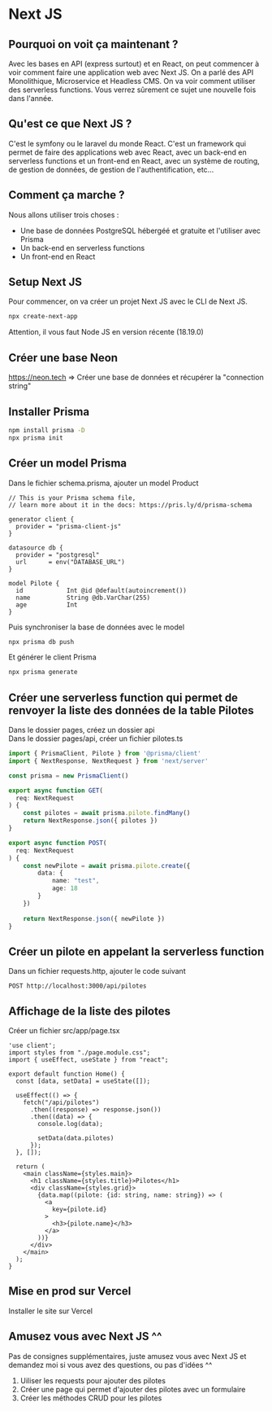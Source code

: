 # Next JS

## Pourquoi on voit ça maintenant ?

Avec les bases en API (express surtout) et en React, on peut commencer à voir comment faire une application web avec Next JS.
On a parlé des API Monolithique, Microservice et Headless CMS. On va voir comment utiliser des serverless functions.
Vous verrez sûrement ce sujet une nouvelle fois dans l'année.

## Qu'est ce que Next JS ?

C'est le symfony ou le laravel du monde React. C'est un framework qui permet de faire des applications web avec React, avec un back-end en serverless functions et un front-end en React, avec un système de routing, de gestion de données, de gestion de l'authentification, etc...

## Comment ça marche ?

Nous allons utiliser trois choses :
- Une base de données PostgreSQL hébergéé et gratuite et l'utiliser avec Prisma
- Un back-end en serverless functions
- Un front-end en React

## Setup Next JS

Pour commencer, on va créer un projet Next JS avec le CLI de Next JS.

```bash
npx create-next-app
```

Attention, il vous faut Node JS en version récente (18.19.0)

## Créer une base Neon

https://neon.tech
=> Créer une base de données et récupérer la "connection string"

## Installer Prisma

```bash
npm install prisma -D
npx prisma init
```

## Créer un model Prisma

Dans le fichier schema.prisma, ajouter un model Product

```prisma
// This is your Prisma schema file,
// learn more about it in the docs: https://pris.ly/d/prisma-schema

generator client {
  provider = "prisma-client-js"
}

datasource db {
  provider = "postgresql"
  url      = env("DATABASE_URL")
}

model Pilote {
  id            Int @id @default(autoincrement())
  name          String @db.VarChar(255)
  age           Int
}
```

Puis synchroniser la base de données avec le model

```bash
npx prisma db push
```

Et générer le client Prisma

```bash
npx prisma generate
```

## Créer une serverless function qui permet de renvoyer la liste des données de la table Pilotes

Dans le dossier pages, créez un dossier api  
Dans le dossier pages/api, créer un fichier pilotes.ts

```ts
import { PrismaClient, Pilote } from '@prisma/client'
import { NextResponse, NextRequest } from 'next/server'

const prisma = new PrismaClient()

export async function GET(
  req: NextRequest
) {
    const pilotes = await prisma.pilote.findMany()
    return NextResponse.json({ pilotes })
}

export async function POST(
  req: NextRequest
) {
    const newPilote = await prisma.pilote.create({
        data: {
            name: "test",
            age: 18
        }
    })
    
    return NextResponse.json({ newPilote })
}
```

## Créer un pilote en appelant la serverless function

Dans un fichier requests.http, ajouter le code suivant

```http
POST http://localhost:3000/api/pilotes
```

## Affichage de la liste des pilotes

Créer un fichier src/app/page.tsx

```tsx
'use client';
import styles from "./page.module.css";
import { useEffect, useState } from "react";

export default function Home() {
  const [data, setData] = useState([]);

  useEffect(() => {
    fetch("/api/pilotes")
      .then((response) => response.json())
      .then((data) => {
        console.log(data);
        
        setData(data.pilotes)
      });
  }, []);

  return (
    <main className={styles.main}>
      <h1 className={styles.title}>Pilotes</h1>
      <div className={styles.grid}>
        {data.map((pilote: {id: string, name: string}) => (
          <a
            key={pilote.id}
          >
            <h3>{pilote.name}</h3>
          </a>
        ))}
      </div>      
    </main>
  );
}
```

## Mise en prod sur Vercel

Installer le site sur Vercel

## Amusez vous avec Next JS ^^

Pas de consignes supplémentaires, juste amusez vous avec Next JS et demandez moi si vous avez des questions, ou pas d'idées ^^

1) Uiliser les requests pour ajouter des pilotes
2) Créer une page qui permet d'ajouter des pilotes avec un formulaire
3) Créer les méthodes CRUD pour les pilotes
